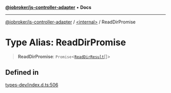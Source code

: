 [**@iobroker/js-controller-adapter**](../../README.md) • **Docs**

***

[@iobroker/js-controller-adapter](../../globals.md) / [\<internal\>](../README.md) / ReadDirPromise

# Type Alias: ReadDirPromise

> **ReadDirPromise**: `Promise`\<[`ReadDirResult`](../interfaces/ReadDirResult.md)[]\>

## Defined in

[types-dev/index.d.ts:506](https://github.com/ioBroker/ioBroker.js-controller/blob/8ad7f66ced81c171aa99d76496fa607acde05189/packages/types-dev/index.d.ts#L506)
